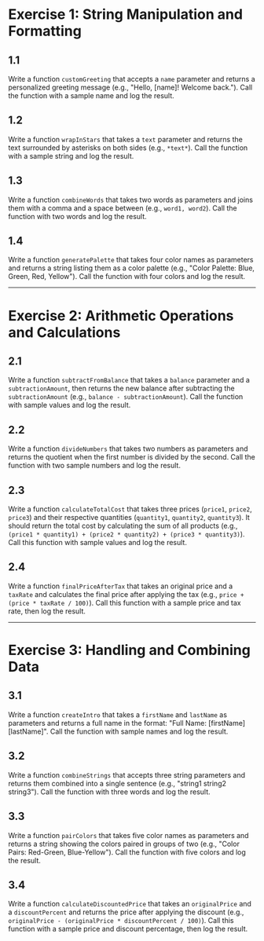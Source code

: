 # Exercise 1: String Manipulation and Formatting

## 1.1
Write a function `customGreeting` that accepts a `name` parameter and returns a personalized greeting message (e.g., "Hello, [name]! Welcome back."). Call the function with a sample name and log the result.

## 1.2
Write a function `wrapInStars` that takes a `text` parameter and returns the text surrounded by asterisks on both sides (e.g., `*text*`). Call the function with a sample string and log the result.

## 1.3
Write a function `combineWords` that takes two words as parameters and joins them with a comma and a space between (e.g., `word1, word2`). Call the function with two words and log the result.

## 1.4
Write a function `generatePalette` that takes four color names as parameters and returns a string listing them as a color palette (e.g., "Color Palette: Blue, Green, Red, Yellow"). Call the function with four colors and log the result.

---

# Exercise 2: Arithmetic Operations and Calculations

## 2.1
Write a function `subtractFromBalance` that takes a `balance` parameter and a `subtractionAmount`, then returns the new balance after subtracting the `subtractionAmount` (e.g., `balance - subtractionAmount`). Call the function with sample values and log the result.

## 2.2
Write a function `divideNumbers` that takes two numbers as parameters and returns the quotient when the first number is divided by the second. Call the function with two sample numbers and log the result.

## 2.3
Write a function `calculateTotalCost` that takes three prices (`price1`, `price2`, `price3`) and their respective quantities (`quantity1`, `quantity2`, `quantity3`). It should return the total cost by calculating the sum of all products (e.g., `(price1 * quantity1) + (price2 * quantity2) + (price3 * quantity3)`). Call this function with sample values and log the result.

## 2.4
Write a function `finalPriceAfterTax` that takes an original price and a `taxRate` and calculates the final price after applying the tax (e.g., `price + (price * taxRate / 100)`). Call this function with a sample price and tax rate, then log the result.

---

# Exercise 3: Handling and Combining Data

## 3.1
Write a function `createIntro` that takes a `firstName` and `lastName` as parameters and returns a full name in the format: "Full Name: [firstName] [lastName]". Call the function with sample names and log the result.

## 3.2
Write a function `combineStrings` that accepts three string parameters and returns them combined into a single sentence (e.g., "string1 string2 string3"). Call the function with three words and log the result.

## 3.3
Write a function `pairColors` that takes five color names as parameters and returns a string showing the colors paired in groups of two (e.g., "Color Pairs: Red-Green, Blue-Yellow"). Call the function with five colors and log the result.

## 3.4
Write a function `calculateDiscountedPrice` that takes an `originalPrice` and a `discountPercent` and returns the price after applying the discount (e.g., `originalPrice - (originalPrice * discountPercent / 100)`). Call this function with a sample price and discount percentage, then log the result.

